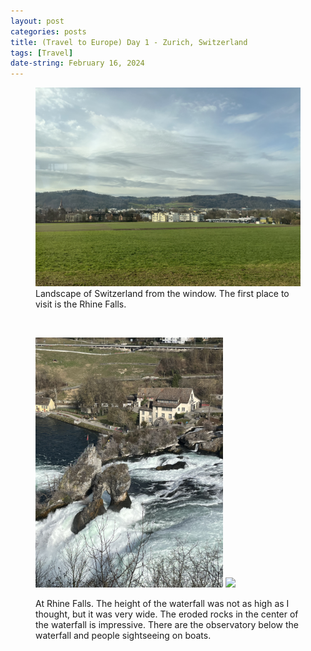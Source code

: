 ```yaml
---
layout: post
categories: posts
title: (Travel to Europe) Day 1 - Zurich, Switzerland
tags: [Travel]
date-string: February 16, 2024
---
```


<figure>
	<img src="/images/2024-02_Europe/240216_Zurich/IMG_6175.jpeg" width="600">
	<figcaption>Landscape of Switzerland from the window. The first place to visit is the Rhine Falls.</figcaption>
</figure>

<br>
<figure>
	<p>
		<img src="/images/2024-02_Europe/240216_Zurich/IMG_6198.jpeg" width="300">
		<img src="/images/2024-02_Europe/240216_Zurich/IMG_6217.jpeg" width="300">
	</p>
	<figcaption>At Rhine Falls. The height of the waterfall was not as high as I thought, but it was very wide. The eroded rocks in the center of the waterfall is impressive. There are the observatory below the waterfall and people sightseeing on boats.</figcaption>
</figure>